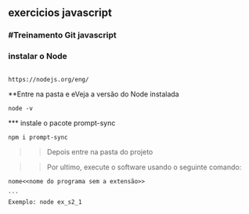 <h2>exercicios javascript</h2>

<h3>#Treinamento Git javascript<h3>

<h3>instalar o Node</h3>

````

https://nodejs.org/eng/

````

**Entre na pasta e eVeja a versão do Node instalada


````
node -v
````
*** instale o pacote prompt-sync

````
npm i prompt-sync

````
>>Depois entre na pasta do projeto

>>Por ultimo, execute o software usando o seguinte comando:

````
nome<<nome do programa sem a extensão>>

```
Exemplo: node ex_s2_1